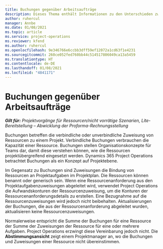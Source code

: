 ```yaml
---
title: Buchungen gegenüber Arbeitsaufträge
description: Dieses Thema enthält Informationen zu den Unterschieden zwischen Ressourcenbuchungen und Ressourcenarbeitsaufträgen.
author: ruhercul
manager: Annbe
ms.date: 01/08/2021
ms.topic: article
ms.service: project-operations
ms.reviewer: kfend
ms.author: ruhercul
ms.openlocfilehash: 9e346766e6ccbb3dff59ef12072a1cd63f1e4231
ms.sourcegitcommit: 260ce052fed760bb44c514517806049ca13a5459
ms.translationtype: HT
ms.contentlocale: de-DE
ms.lasthandoff: 01/08/2021
ms.locfileid: "4841171"
---
```

# <a name="bookings-vs-assignments"></a>Buchungen gegenüber Arbeitsaufträge

_**Gilt für:** Projektvorgänge für Ressourcen/nicht vorrätige Szenarien, Lite-Bereitstellung – Abwicklung der Proforma-Rechnungsstellung_

Buchungen betreffen die verbindliche oder unverbindliche Zuweisung von Ressourcen zu einem Projekt. Verbindliche Buchungen verbrauchen die Kapazität einer Ressource. Buchungen stellen Organisationskonzepte für Teams dar, damit diese verstehen können, wie die Ressourcen projektübergreifend eingesetzt werden. Dynamics 365 Project Operations betrachtet Buchungen als ein Konzept auf Projektebene. 

Im Gegensatz zu Buchungen sind Zuweisungen die Bindung von Ressourcen an Projektaufgaben im Projektplan. Die Ressourcen können benannt oder generisch sein.  Wenn eine Ressourcenanforderung aus den Projektaufgabenzuweisungen abgeleitet wird, verwendet Project Operations die Aufwandskonturen der Ressourcenzuweisung, um die Konturen der Ressourcenanforderungsdetails zu erstellen. Eine Bezugnahme auf die Ressourcenzuweisungen wird jedoch nicht beibehalten. Aktualisierungen der Buchungen, die aus der Ressourcenanforderung abgeleitet wurden, aktualisieren keine Ressourcenzuweisungen.

Normalerweise entspricht die Summe der Buchungen für eine Ressource der Summe der Zuweisungen der Ressource für eine oder mehrere Aufgaben. Project Operations erzwingt diese Vereinbarung jedoch nicht. Die **Abstimmungsansicht** zeigt einem Projektmanager an, wo die Buchungen und Zuweisungen einer Ressource nicht übereinstimmen.


